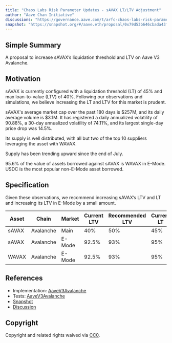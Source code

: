 ```yaml
---
title: "Chaos Labs Risk Parameter Updates - sAVAX LT/LTV Adjustment"
author: "Aave Chan Initiative"
discussions: "https://governance.aave.com/t/arfc-chaos-labs-risk-parameter-updates-savax-lt-ltv-adjustment/18995"
snapshot: "https://snapshot.org/#/aave.eth/proposal/0x79d53b646cbada43fca9468df9c9ecbbaab42f9f4f17691cbdf216b21f6c21bb"
---
```


## Simple Summary

A proposal to increase sAVAX’s liquidation threshold and LTV on Aave V3 Avalanche.

## Motivation

sAVAX is currently configured with a liquidation threshold (LT) of 45% and max loan-to-value (LTV) of 40%. Following our observations and simulations, we believe increasing the LT and LTV for this market is prudent.

sAVAX's average market cap over the past 180 days is $257M, and its daily average volume is $3.1M. It has registered a daily annualized volatility of 90.88%, a 30-day annualized volatility of 74.11%, and its largest single-day price drop was 14.5%.

Its supply is well distributed, with all but two of the top 10 suppliers leveraging the asset with WAVAX.

Supply has been trending upward since the end of July.

95.6% of the value of assets borrowed against sAVAX is WAVAX in E-Mode. USDC is the most popular non-E-Mode asset borrowed.

## Specification

Given these observations, we recommend increasing sAVAX’s LTV and LT and increasing its LTV in E-Mode by a small amount.

| Asset | Chain     | Market | Current LTV | Recommended LTV | Current LT | Recommended LT |
| ----- | --------- | ------ | ----------- | --------------- | ---------- | -------------- |
| sAVAX | Avalanche | Main   | 40%         | 50%             | 45%        | 55%            |
| sAVAX | Avalanche | E-Mode | 92.5%       | 93%             | 95%        | -              |
| WAVAX | Avalanche | E-Mode | 92.5%       | 93%             | 95%        | -              |

## References

- Implementation: [AaveV3Avalanche](https://github.com/bgd-labs/aave-proposals-v3/blob/main/src/20240920_AaveV3Avalanche_ChaosLabsRiskParameterUpdatesSAVAXLTLTVAdjustment/AaveV3Avalanche_ChaosLabsRiskParameterUpdatesSAVAXLTLTVAdjustment_20240920.sol)
- Tests: [AaveV3Avalanche](https://github.com/bgd-labs/aave-proposals-v3/blob/main/src/20240920_AaveV3Avalanche_ChaosLabsRiskParameterUpdatesSAVAXLTLTVAdjustment/AaveV3Avalanche_ChaosLabsRiskParameterUpdatesSAVAXLTLTVAdjustment_20240920.t.sol)
- [Snapshot](https://snapshot.org/#/aave.eth/proposal/0x79d53b646cbada43fca9468df9c9ecbbaab42f9f4f17691cbdf216b21f6c21bb)
- [Discussion](https://governance.aave.com/t/arfc-chaos-labs-risk-parameter-updates-savax-lt-ltv-adjustment/18995)

## Copyright

Copyright and related rights waived via [CC0](https://creativecommons.org/publicdomain/zero/1.0/).
